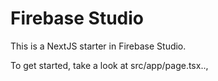 # Firebase Studio

This is a NextJS starter in Firebase Studio.

To get started, take a look at src/app/page.tsx..,